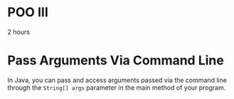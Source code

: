 # POO III

2 hours

# Pass Arguments Via Command Line

In Java, you can pass and access arguments passed via the command line through the `String[] args` parameter in the main method of your program. 
